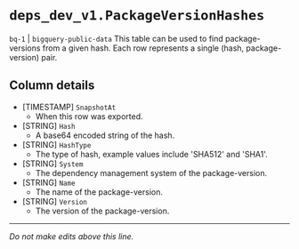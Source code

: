 # `deps_dev_v1.PackageVersionHashes`
`bq-1` | `bigquery-public-data`
This table can be used to find package-versions from a given hash. Each row represents a single (hash, package-version) pair.

## Column details
* [TIMESTAMP] `SnapshotAt`
  - When this row was exported.
* [STRING]    `Hash`
  - A base64 encoded string of the hash.
* [STRING]    `HashType`
  - The type of hash, example values include 'SHA512' and 'SHA1'.
* [STRING]    `System`
  - The dependency management system of the package-version.
* [STRING]    `Name`
  - The name of the package-version.
* [STRING]    `Version`
  - The version of the package-version.

-------------------------------------------------------------------------------
*Do not make edits above this line.*
